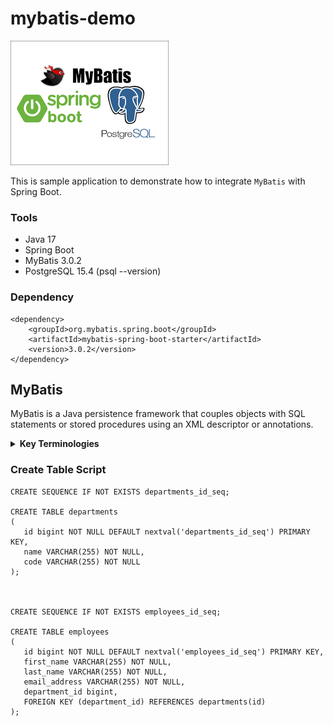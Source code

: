 # mybatis-demo

![img.png](img.png)

This is sample application to demonstrate how to integrate `MyBatis` with Spring Boot.

### Tools

* Java 17
* Spring Boot
* MyBatis 3.0.2
* PostgreSQL 15.4 (psql --version)

### Dependency

```
<dependency>
    <groupId>org.mybatis.spring.boot</groupId>
    <artifactId>mybatis-spring-boot-starter</artifactId>
    <version>3.0.2</version>
</dependency>
```

## MyBatis

MyBatis is a Java persistence framework that couples objects with SQL statements or stored procedures using an XML
descriptor or annotations.

<details>
<summary><b>Key Terminologies</b></summary>

1. **Mapper Interface:**
   A Java interface that defines the SQL statements to be executed. Each method in the interface corresponds to a SQL
   statement.
2. **Mapper XML File:**
   An XML file that provides the SQL mappings for the methods defined in the Mapper Interface. It contains SQL
   statements and mapping information between Java objects and database tables.
3. **Result Map:**
   A configuration in MyBatis that defines how the result of a database query is mapped to a Java object. Result Maps
   specify the relationships between the database columns and the fields in Java objects.
4. **Parameter Map:**
   A configuration in MyBatis that defines how the input parameters for a SQL statement are mapped to the parameters in
   the SQL statement.
5. **SqlSession:**
   A session object that acts as a bridge between Java code and database operations. It provides methods for executing
   SQL statements, loading mappers, and managing transactions.
6. **SqlSessionFactory:**
   An interface responsible for creating SqlSession objects. It is typically configured once during application startup
   and used to create SqlSession instances.
7. **SqlSessionFactoryBuilder:**
   A class responsible for creating SqlSessionFactory instances from XML configuration or Java-based configuration. It
   is used to bootstrap the MyBatis framework.
8. **Dynamic SQL:**
   The ability to construct SQL queries dynamically based on runtime conditions. MyBatis provides features
   like <if>, <choose>, <when>, <otherwise>, and <foreach> to build dynamic SQL queries.
9. **Type Handlers:**
   Components responsible for mapping Java types to JDBC types. MyBatis provides a set of built-in type handlers, and
   you can also create custom type handlers if needed.
10. **Lazy Loading:**
    A technique in which data is loaded from the database only when it is accessed for the first time in the
    application. MyBatis supports lazy loading for associations and collections.
11. **Association and Collection Properties:**
    In MyBatis, you can define relationships between objects using association and collection properties. These
    properties define how related objects are loaded and mapped.
12. **Caching:**
    MyBatis supports caching to improve performance by storing the results of database queries in memory. You can
    configure caching at the statement level or globally for mappers.

</details>

### Create Table Script 

```
CREATE SEQUENCE IF NOT EXISTS departments_id_seq;

CREATE TABLE departments
(
   id bigint NOT NULL DEFAULT nextval('departments_id_seq') PRIMARY KEY,
   name VARCHAR(255) NOT NULL,
   code VARCHAR(255) NOT NULL
);



CREATE SEQUENCE IF NOT EXISTS employees_id_seq;

CREATE TABLE employees
(
   id bigint NOT NULL DEFAULT nextval('employees_id_seq') PRIMARY KEY,
   first_name VARCHAR(255) NOT NULL,
   last_name VARCHAR(255) NOT NULL,
   email_address VARCHAR(255) NOT NULL,
   department_id bigint,
   FOREIGN KEY (department_id) REFERENCES departments(id)
);
```